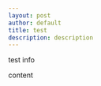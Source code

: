 ```yaml
---
layout: post
author: default
title: test
description: description
---
```

test info

content
